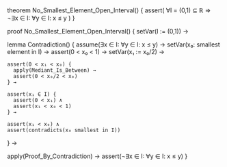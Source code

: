 theorem No_Smallest_Element_Open_Interval() {
  assert(
    ∀I = (0,1) ⊆ ℝ ⇒
    ¬∃x ∈ I: ∀y ∈ I: x ≤ y
  )
}

proof No_Smallest_Element_Open_Interval() {
  setVar(I := (0,1)) →
  
  lemma Contradiction() {
    assume(∃x ∈ I: ∀y ∈ I: x ≤ y) →
    setVar(x₀: smallest element in I) →
    assert(0 < x₀ < 1) →
    setVar(x₁ := x₀/2) →
    
    assert(0 < x₁ < x₀) {
      apply(Mediant_Is_Between) →
      assert(0 < x₀/2 < x₀)
    } →
    
    assert(x₁ ∈ I) {
      assert(0 < x₁) ∧
      assert(x₁ < x₀ < 1)
    } →
    
    assert(x₁ < x₀) ∧
    assert(contradicts(x₀ smallest in I))
  } →
  
  apply(Proof_By_Contradiction) →
  assert(¬∃x ∈ I: ∀y ∈ I: x ≤ y)
}